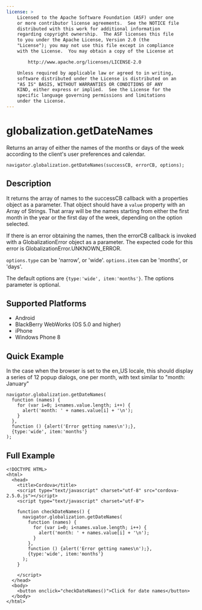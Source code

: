 ```yaml
---
license: >
    Licensed to the Apache Software Foundation (ASF) under one
    or more contributor license agreements.  See the NOTICE file
    distributed with this work for additional information
    regarding copyright ownership.  The ASF licenses this file
    to you under the Apache License, Version 2.0 (the
    "License"); you may not use this file except in compliance
    with the License.  You may obtain a copy of the License at

        http://www.apache.org/licenses/LICENSE-2.0

    Unless required by applicable law or agreed to in writing,
    software distributed under the License is distributed on an
    "AS IS" BASIS, WITHOUT WARRANTIES OR CONDITIONS OF ANY
    KIND, either express or implied.  See the License for the
    specific language governing permissions and limitations
    under the License.
---
```


globalization.getDateNames
===========

Returns an array of either the names of the months or days of the week according to the client's user preferences and calendar.

    navigator.globalization.getDateNames(successCB, errorCB, options);
    
Description
-----------

It returns the array of names to the successCB callback with a properties object as a parameter. That object should have a ``value`` property with an Array of Strings. That array will be the names starting from either the first month in the year or the first day of the week, depending on the option selected.

If there is an error obtaining the names, then the errorCB callback is invoked with a GlobalizationError object as a parameter. The expected code for this error is GlobalizationError.UNKNOWN\_ERROR.

`options.type` can be 'narrow', or 'wide'.
`options.item` can be 'months', or 'days'.

The default options are `{type:'wide', item:'months'}`.
The options parameter is optional.


Supported Platforms
-------------------

- Android
- BlackBerry WebWorks (OS 5.0 and higher)
- iPhone
- Windows Phone 8

Quick Example
-------------

In the case when the browser is set to the en\_US locale, this should display a series of 12 popup dialogs, one per month, with text similar to "month: January"

    navigator.globalization.getDateNames(
      function (names) {
        for (var i=0; i<names.value.length; i++) {
          alert('month: ' + names.value[i] + '\n');
        }
      },
      function () {alert('Error getting names\n');},
      {type:'wide', item:'months'}
    );


Full Example
------------

    <!DOCTYPE HTML>
    <html>
      <head>
        <title>Cordova</title>
        <script type="text/javascript" charset="utf-8" src="cordova-2.5.0.js"></script>
        <script type="text/javascript" charset="utf-8">
                  
        function checkDateNames() {
          navigator.globalization.getDateNames(
            function (names) {
              for (var i=0; i<names.value.length; i++) {
                alert('month: ' + names.value[i] + '\n');
              }
            },
            function () {alert('Error getting names\n');},
            {type:'wide', item:'months'}
          );
        }
                                            
        </script>
      </head>
      <body>
        <button onclick="checkDateNames()">Click for date names</button>
      </body>
    </html>

